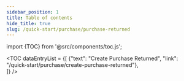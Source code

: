 ```yaml
---
sidebar_position: 1
title: Table of contents
hide_title: true
slug: /quick-start/purchase/purchase-returned 
---
```


import {TOC} from '@src/components/toc.js';

<TOC
dataEntryList = {[
{"text": "Create Purchase Returned", "link": "/quick-start/purchase/create-purchase-returned"},  
]}
/>
